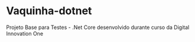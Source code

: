 # Vaquinha-dotnet
Projeto Base para Testes - .Net Core  desenvolvido durante curso da Digital Innovation One